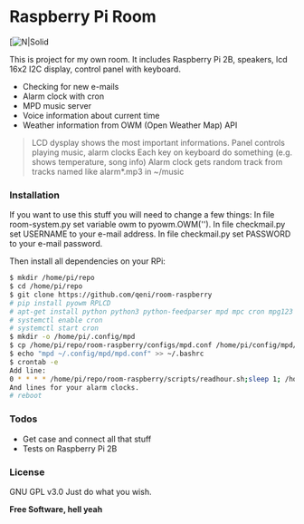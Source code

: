 # Raspberry Pi Room

[![N|Solid](https://raw.github.com/qeni/room-raspberry/master/img/powered_by.png)

This is project for my own room. It includes Raspberry Pi 2B, speakers, lcd 16x2 I2C display, control panel with keyboard.

  - Checking for new e-mails
  - Alarm clock with cron
  - MPD music server
  - Voice information about current time
  - Weather information from OWM (Open Weather Map) API

> LCD dysplay shows the most important informations.
> Panel controls playing music, alarm clocks
> Each key on keyboard do something (e.g. shows temperature, song info)
> Alarm clock gets random track from tracks named like alarm*.mp3 in ~/music


### Installation

If you want to use this stuff you will need to change a few things:
In file room-system.py set variable owm to pyowm.OWM('<your key>').
In file checkmail.py set USERNAME to your e-mail address.
In file checkmail.py set PASSWORD to your e-mail password.

Then install all dependencies on your RPi:

```sh
$ mkdir /home/pi/repo
$ cd /home/pi/repo
$ git clone https://github.com/qeni/room-raspberry
# pip install pyowm RPLCD
# apt-get install python python3 python-feedparser mpd mpc cron mpg123
# systemctl enable cron
# systemctl start cron
$ mkdir -o /home/pi/.config/mpd
$ cp /home/pi/repo/room-raspberry/configs/mpd.conf /home/pi/config/mpd/mpd.conf
$ echo "mpd ~/.config/mpd/mpd.conf" >> ~/.bashrc
$ crontab -e
Add line:
0 * * * * /home/pi/repo/room-raspberry/scripts/readhour.sh;sleep 1; /home/pi/repo/room-raspberry/scripts/checkmail.py
And lines for your alarm clocks.
# reboot
```

### Todos

 - Get case and connect all that stuff
 - Tests on Raspberry Pi 2B

### License
GNU GPL v3.0
Just do what you wish.

**Free Software, hell yeah**
